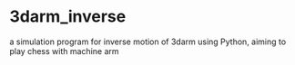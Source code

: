 # 3darm_inverse
a simulation program for inverse motion of 3darm using Python, aiming to play chess with machine arm
